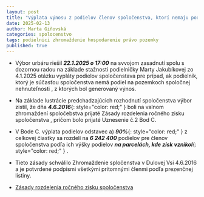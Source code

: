 ```yaml
---
layout: post
title: "Výplata výnosu z podielov členov spoločenstva, ktorí nemaju podiel na nehnuteľnostiach, z ktorých bol generovaný výnos."
date: 2025-02-13
author: Marta Giňovská
categories: spolocenstvo
tags: podielnici zhromaždenie hospodarenie právo pozemky
published: true
---
```


- Výbor urbáru riešil ***22.1.2025 o 17:00*** na svvojom zasadnutí spolu s dozornou radou na základe stažnosti podielničky Marty Jakubíkovej zo 4.1.2025 otázku vypláty podielov spoločenstava pre prípad, ak podielnik, ktorý je súčasťou spoločenstva nemá podiel na pozemkoch spoločnej nehnuteľnosti , z ktorých bol generovaný výnos.
- Na základe lustrácie predchadzajúcich rozhodnutí spoločenstva výbor zistil, že dňa ***4.6.2016***{: style="color: red;" } boli na valnom zhromaždení spoločebstva prijaté Zásady rozdelenia ročného zisku spoločenstva , pričom bolo prijaté Uznesenie č.2 Bod C.
- V Bode C. výplata podielov odstavec a) ***90%***{: style="color: red;" } z celkovej čiastky sa rozdelí na ***6 242 400*** podielov pre členov spoločenstva podľa ich výšky podielov ***na parcelách, kde zisk vznikol***{: style="color: red;" } .
- Tieto zásady schválilo Zhromaždenie spločenstva v Dulovej Vsi 4.6.2016 a je potvrdené podpismi všetkými prítomnými členmi podľa prezenčnej listiny.

- [Zásady rozdelenia ročného zisku spoločenstva](https://urbar.dulovaves.sk/docs/2016-06-04-ZasadyRozdeleniaZisku.html)

